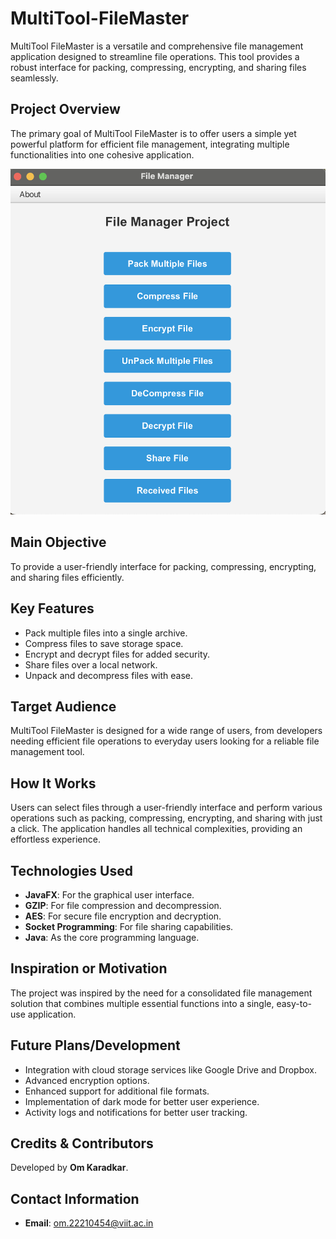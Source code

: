 # MultiTool-FileMaster

MultiTool FileMaster is a versatile and comprehensive file management application designed to streamline file operations. This tool provides a robust interface for packing, compressing, encrypting, and sharing files seamlessly.

## Project Overview
The primary goal of MultiTool FileMaster is to offer users a simple yet powerful platform for efficient file management, integrating multiple functionalities into one cohesive application.

![FileMaster Screenshot](Screenshot1.png)

## Main Objective
To provide a user-friendly interface for packing, compressing, encrypting, and sharing files efficiently.

## Key Features
- Pack multiple files into a single archive.
- Compress files to save storage space.
- Encrypt and decrypt files for added security.
- Share files over a local network.
- Unpack and decompress files with ease.

## Target Audience
MultiTool FileMaster is designed for a wide range of users, from developers needing efficient file operations to everyday users looking for a reliable file management tool.

## How It Works
Users can select files through a user-friendly interface and perform various operations such as packing, compressing, encrypting, and sharing with just a click. The application handles all technical complexities, providing an effortless experience.

## Technologies Used
- **JavaFX**: For the graphical user interface.
- **GZIP**: For file compression and decompression.
- **AES**: For secure file encryption and decryption.
- **Socket Programming**: For file sharing capabilities.
- **Java**: As the core programming language.

## Inspiration or Motivation
The project was inspired by the need for a consolidated file management solution that combines multiple essential functions into a single, easy-to-use application.

## Future Plans/Development
- Integration with cloud storage services like Google Drive and Dropbox.
- Advanced encryption options.
- Enhanced support for additional file formats.
- Implementation of dark mode for better user experience.
- Activity logs and notifications for better user tracking.

## Credits & Contributors
Developed by **Om Karadkar**.

## Contact Information
- **Email**: om.22210454@viit.ac.in

